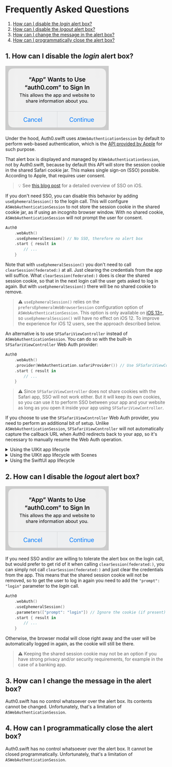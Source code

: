 # Frequently Asked Questions

1. [How can I disable the _login_ alert box?](#1-how-can-i-disable-the-login-alert-box)
2. [How can I disable the _logout_ alert box?](#2-how-can-i-disable-the-logout-alert-box)
3. [How can I change the message in the alert box?](#3-how-can-i-change-the-message-in-the-alert-box)
4. [How can I programmatically close the alert box?](#4-how-can-i-programmatically-close-the-alert-box)

## 1. How can I disable the _login_ alert box?

![sso-alert](assets/sso-alert.png)

Under the hood, Auth0.swift uses `ASWebAuthenticationSession` by default to perform web-based authentication, which is the [API provided by Apple](https://developer.apple.com/documentation/authenticationservices/aswebauthenticationsession) for such purpose.

That alert box is displayed and managed by `ASWebAuthenticationSession`, not by Auth0.swift, because by default this API will store the session cookie in the shared Safari cookie jar. This makes single sign-on (SSO) possible. According to Apple, that requires user consent.

> 💡 See [this blog post](https://developer.okta.com/blog/2022/01/13/mobile-sso) for a detailed overview of SSO on iOS.

If you don't need SSO, you can disable this behavior by adding `useEphemeralSession()` to the login call. This will configure `ASWebAuthenticationSession` to not store the session cookie in the shared cookie jar, as if using an incognito browser window. With no shared cookie, `ASWebAuthenticationSession` will not prompt the user for consent.

```swift
Auth0
    .webAuth()
    .useEphemeralSession() // No SSO, therefore no alert box
    .start { result in
        // ...
    }
```

Note that with `useEphemeralSession()` you don't need to call `clearSession(federated:)` at all. Just clearing the credentials from the app will suffice. What `clearSession(federated:)` does is clear the shared session cookie, so that in the next login call the user gets asked to log in again. But with `useEphemeralSession()` there will be no shared cookie to remove.

> ⚠️ `useEphemeralSession()` relies on the `prefersEphemeralWebBrowserSession` configuration option of `ASWebAuthenticationSession`. This option is only available on [iOS 13+](https://developer.apple.com/documentation/authenticationservices/aswebauthenticationsession/3237231-prefersephemeralwebbrowsersessio), so `useEphemeralSession()` will have no effect on iOS 12. To improve the experience for iOS 12 users, see the approach described below.

An alternative is to use `SFSafariViewController` instead of `ASWebAuthenticationSession`. You can do so with the built-in `SFSafariViewController` Web Auth provider:

```swift
Auth0
    .webAuth()
    .provider(WebAuthentication.safariProvider()) // Use SFSafariViewController
    .start { result in
        // ...
    }
```

> ⚠️ Since `SFSafariViewController` does not share cookies with the Safari app, SSO will not work either. But it will keep its own cookies, so you can use it to perform SSO between your app and your website as long as you open it inside your app using `SFSafariViewController`.

If you choose to use the `SFSafariViewController` Web Auth provider, you need to perform an additional bit of setup. Unlike `ASWebAuthenticationSession`, `SFSafariViewController` will not automatically capture the callback URL when Auth0 redirects back to your app, so it's necessary to manually resume the Web Auth operation.

<details>
  <summary>Using the UIKit app lifecycle</summary>

```swift
// AppDelegate.swift

func application(_ app: UIApplication,
                 open url: URL,
                 options: [UIApplication.OpenURLOptionsKey: Any]) -> Bool {
    return WebAuthentication.resume(with: url)
}
```
</details>

<details>
  <summary>Using the UIKit app lifecycle with Scenes</summary>

```swift
// SceneDelegate.swift

func scene(_ scene: UIScene, openURLContexts URLContexts: Set<UIOpenURLContext>) {
    guard let url = URLContexts.first?.url else { return }
    WebAuthentication.resume(with: url)
}
```
</details>

<details>
  <summary>Using the SwiftUI app lifecycle</summary>

```swift
SomeView()
    .onOpenURL { url in
        WebAuthentication.resume(with: url)
    }
```
</details>

## 2. How can I disable the _logout_ alert box?

![sso-alert](assets/sso-alert.png)

If you need SSO and/or are willing to tolerate the alert box on the login call, but would prefer to get rid of it when calling `clearSession(federated:)`, you can simply not call `clearSession(federated:)` and just clear the credentials from the app. This means that the shared session cookie will not be removed, so to get the user to log in again you need to add the `"prompt": "login"` parameter to the _login_ call.

```swift
Auth0
    .webAuth()
    .useEphemeralSession()
    .parameters(["prompt": "login"]) // Ignore the cookie (if present) and show the login page
    .start { result in
        // ...
    }
```

Otherwise, the browser modal will close right away and the user will be automatically logged in again, as the cookie will still be there.

> ⚠️ Keeping the shared session cookie may not be an option if you have strong privacy and/or security requirements, for example in the case of a banking app.

## 3. How can I change the message in the alert box?

Auth0.swift has no control whatsoever over the alert box. Its contents cannot be changed. Unfortunately, that's a limitation of `ASWebAuthenticationSession`.

## 4. How can I programmatically close the alert box?

Auth0.swift has no control whatsoever over the alert box. It cannot be closed programmatically. Unfortunately, that's a limitation of `ASWebAuthenticationSession`. 
